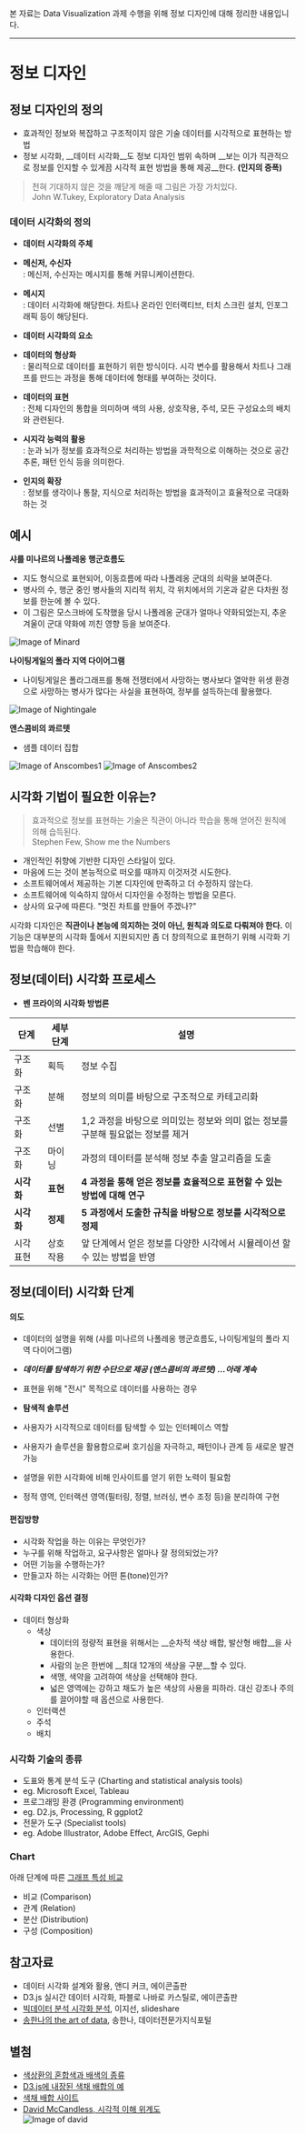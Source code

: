 본 자료는 Data Visualization 과제 수행을 위해 정보 디자인에 대해 정리한 내용입니다.

***

# 정보 디자인

## 정보 디자인의 정의
 * 효과적인 정보와 복잡하고 구조적이지 않은 기술 데이터를 시각적으로 표현하는 방법
 * 정보 시각화, __데이터 시각화__도 정보 디자인 범위 속하며 __보는 이가 직관적으로 정보를 인지할 수 있게끔 시각적 표현 방법을 통해 제공__한다. __(인지의 증폭)__

  > 전혀 기대하지 않은 것을 깨닫게 해줄 때 그림은 가장 가치있다.  
  > John W.Tukey, Exploratory Data Analysis

### 데이터 시각화의 정의
 * __데이터 시각화의 주체__    
  * __메신저, 수신자__  
  : 메신저, 수신자는 메시지를 통해 커뮤니케이션한다.
  * __메시지__  
  : 데이터 시각화에 해당한다. 차트나 온라인 인터랙티브, 터치 스크린 설치, 인포그래픽 등이 해당된다.


 * __데이터 시각화의 요소__
  * __데이터의 형상화__  
   : 물리적으로 데이터를 표현하기 위한 방식이다. 시각 변수를 활용해서 차트나 그래프를 만드는 과정을 통해 데이터에 형태를 부여하는 것이다.
  * __데이터의 표현__  
   : 전체 디자인의 통합을 의미하며 색의 사용, 상호작용, 주석, 모든 구성요소의 배치와 관련된다.
  * __시지각 능력의 활용__  
   : 눈과 뇌가 정보를 효과적으로 처리하는 방법을 과학적으로 이해하는 것으로 공간 추론, 패턴 인식 등을 의미한다.
  * __인지의 확장__  
   : 정보를 생각이나 통찰, 지식으로 처리하는 방법을 효과적이고 효율적으로 극대화하는 것

## 예시
 __샤를 미나르의 나폴레옹 행군흐름도__
 * 지도 형식으로 표현되어, 이동흐름에 따라 나폴레옹 군대의 쇠락을 보여준다.
 * 병사의 수, 행군 중인 병사들의 지리적 위치, 각 위치에서의 기온과 같은 다차원 정보를 한눈에 볼 수 있다.
 * 이 그림은 모스크바에 도착했을 당시 나폴레옹 군대가 얼마나 약화되었는지, 추운 겨울이 군대 약화에 끼친 영향 등을 보여준다.  

 ![Image of Minard](https://upload.wikimedia.org/wikipedia/commons/2/29/Minard.png)

__나이팅게일의 폴라 지역 다이어그램__
 * 나이팅게일은 폴라그래프를 통해 전쟁터에서 사망하는 병사보다 열악한 위생 환경으로 사망하는 병사가 많다는 사실을 표현하여, 정부를 설득하는데 활용했다.  

 ![Image of Nightingale](http://img.hani.co.kr/imgdb/resize/2017/1022/00501712_20171022.JPG)

__앤스콤비의 콰르텟__
 * 샘플 데이터 집합  

 ![Image of Anscombes1](http://brianmc.dbsdataprojects.com/wp-content/uploads/sites/56/2016/02/original-281x300.jpg)
 ![Image of Anscombes2](https://upload.wikimedia.org/wikipedia/commons/e/ec/Anscombe%27s_quartet_3.svg)

## 시각화 기법이 필요한 이유는?
> 효과적으로 정보를 표현하는 기술은 직관이 아니라 학습을 통해 얻어진 원칙에 의해 습득된다.  
> Stephen Few, Show me the Numbers

 * 개인적인 취향에 기반한 디자인 스타일이 있다.
 * 마음에 드는 것이 본능적으로 떠오를 때까지 이것저것 시도한다.
 * 소프트웨어에서 제공하는 기본 디자인에 만족하고 더 수정하지 않는다.
 * 소프트웨어에 익숙하지 않아서 디자인을 수정하는 방법을 모른다.
 * 상사의 요구에 따른다. "멋진 차트를 만들어 주겠나?"

 시각화 디자인은 __직관이나 본능에 의지하는 것이 아닌, 원칙과 의도로 다뤄져야 한다.__  이 기능은 대부분의 시각화 툴에서 지원되지만 좀 더 창의적으로 표현하기 위해 시각화 기법을 학습해야 한다.


 ## 정보(데이터) 시각화 프로세스

 * __벤 프라이의 시각화 방법론__  


 단계 | 세부단계 | 설명
 ------------ |------------ |------------
 구조화 | 획득 | 정보 수집
 구조화 | 분해 | 정보의 의미를 바탕으로 구조적으로 카테고리화
 구조화 | 선별 | 1,2 과정을 바탕으로 의미있는 정보와 의미 없는 정보를 구분해 필요없는 정보를 제거
 구조화 | 마이닝 | 과정의 데이터를 분석해 정보 추출 알고리즘을 도출
 __시각화__ | __표현__ | __4 과정을 통해 얻은 정보를 효율적으로 표현할 수 있는 방법에 대해 연구__
 __시각화__ | __정제__ | __5 과정에서 도출한 규칙을 바탕으로 정보를 시각적으로 정제__
 시각표현 | 상호작용 | 앞 단계에서 얻은 정보를 다양한 시각에서 시뮬레이션 할 수 있는 방법을 반영


## 정보(데이터) 시각화 단계
#### 의도
 * 데이터의 설명을 위해 (샤를 미나르의 나폴레옹 행군흐름도, 나이팅게일의 폴라 지역 다이어그램)
 * ___데이터를 탐색하기 위한 수단으로 제공 (앤스콤비의 콰르텟) ...아래 계속___
 * 표현을 위해 "전시" 목적으로 데이터를 사용하는 경우  


  * __탐색적 솔루션__  
   * 사용자가 시각적으로 데이터를 탐색할 수 있는 인터페이스 역할
   * 사용자가 솔루션을 활용함으로써 호기심을 자극하고, 패턴이나 관계 등 새로운 발견 가능
   * 설명을 위한 시각화에 비해 인사이트를 얻기 위한 노력이 필요함
   * 정적 영역, 인터랙션 영역(필터링, 정렬, 브러싱, 변수 조정 등)을 분리하여 구현


#### 편집방향
 * 시각화 작업을 하는 이유는 무엇인가?
 * 누구를 위해 작업하고, 요구사항은 얼마나 잘 정의되었는가?
 * 어떤 기능을 수행하는가?
 * 만들고자 하는 시각화는 어떤 톤(tone)인가?


#### 시각화 디자인 옵션 결정
 * 데이터 형상화
   * 색상
     * 데이터의 정량적 표현을 위해서는 __순차적 색상 배합, 발산형 배합__을 사용한다.
     * 사람의 눈은 한번에 __최대 12개의 색상을 구분__할 수 있다.
     * 색맹, 색약을 고려하여 색상을 선택해야 한다.
     * 넓은 영역에는 강하고 채도가 높은 색상의 사용을 피하라. 대신 강조나 주의를 끌어야할 때 옵션으로 사용한다.
   * 인터랙션
   * 주석
   * 배치


### 시각화 기술의 종류

* 도표와 통계 분석 도구 (Charting and statistical analysis tools)  
 * eg. Microsoft Excel, Tableau
* 프로그래밍 환경 (Programming environment)
 * eg. D2.js, Processing, R ggplot2
* 전문가 도구 (Specialist tools)
 * eg. Adobe Illustrator, Adobe Effect, ArcGIS, Gephi

### Chart
아래 단계에 따른 [그래프 특성 비교]()
* 비교 (Comparison)
* 관계 (Relation)
* 분산 (Distribution)
* 구성 (Composition)

## 참고자료
* 데이터 시각화 설계와 활용, 앤디 커크, 에이콘출판
* D3.js 실시간 데이터 시각화, 파블로 나바로 카스틸로, 에이콘출판
* [빅데이터 분석 시각화 분석](https://www.slideshare.net/neofuture/sds*n2), 이지선, slideshare
* [송한나의 the art of data](http://www.dbguide.net/knowledge.db?cmd=view&boardUid=193099&boardConfigUid=19&boardStep=&categoryUid=$categoryUid), 송한나, 데이터전문가지식포털

## 별첨
  * [색상환의 혼합색과 배색의 종류](https://static.wixstatic.com/media/e33834_7387d174977f4fb28a84315c18d8668d~mv2.jpg/v1/fill/w_487,h_307,al_c,lg_1,q_80/e33834_7387d174977f4fb28a84315c18d8668d~mv2.webp)
  * [D3.js에 내장된 색채 배합의 예](https://static.wixstatic.com/media/e33834_cca5743e80c84471975761dd54489f63~mv2.jpg/v1/fill/w_900,h_262,al_c,lg_1,q_80/e33834_cca5743e80c84471975761dd54489f63~mv2.webp)
  * [색채 배합 사이트](http://colorbrewer2.org)
 * [David McCandless, 시각적 이해 위계도](https://informationisbeautiful.net/2010/data*information*knowledge*wisdom/)  
 ![Image of david](http://infobeautiful2.s3.amazonaws.com/data_info_knowledge_wisdom.png)
